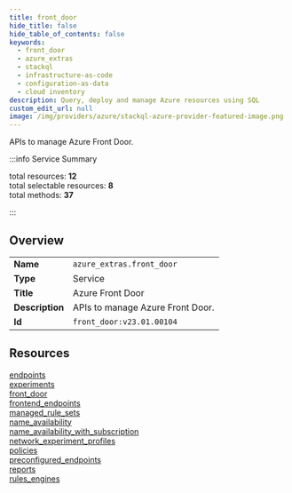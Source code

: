 ```yaml
---
title: front_door
hide_title: false
hide_table_of_contents: false
keywords:
  - front_door
  - azure_extras
  - stackql
  - infrastructure-as-code
  - configuration-as-data
  - cloud inventory
description: Query, deploy and manage Azure resources using SQL
custom_edit_url: null
image: /img/providers/azure/stackql-azure-provider-featured-image.png
---
```

APIs to manage Azure Front Door.  
    
:::info Service Summary

<div class="row">
<div class="providerDocColumn">
<span>total resources:&nbsp;<b>12</b></span><br />
<span>total selectable resources:&nbsp;<b>8</b></span><br />
<span>total methods:&nbsp;<b>37</b></span><br />
</div>
</div>

:::

## Overview
<table><tbody>
<tr><td><b>Name</b></td><td><code>azure_extras.front_door</code></td></tr>
<tr><td><b>Type</b></td><td>Service</td></tr>
<tr><td><b>Title</b></td><td>Azure Front Door</td></tr>
<tr><td><b>Description</b></td><td>APIs to manage Azure Front Door.</td></tr>
<tr><td><b>Id</b></td><td><code>front_door:v23.01.00104</code></td></tr>
</tbody></table>

## Resources
<div class="row">
<div class="providerDocColumn">
<a href="/providers/azure_extras/front_door/endpoints/">endpoints</a><br />
<a href="/providers/azure_extras/front_door/experiments/">experiments</a><br />
<a href="/providers/azure_extras/front_door/front_door/">front_door</a><br />
<a href="/providers/azure_extras/front_door/frontend_endpoints/">frontend_endpoints</a><br />
<a href="/providers/azure_extras/front_door/managed_rule_sets/">managed_rule_sets</a><br />
<a href="/providers/azure_extras/front_door/name_availability/">name_availability</a><br />
</div>
<div class="providerDocColumn">
<a href="/providers/azure_extras/front_door/name_availability_with_subscription/">name_availability_with_subscription</a><br />
<a href="/providers/azure_extras/front_door/network_experiment_profiles/">network_experiment_profiles</a><br />
<a href="/providers/azure_extras/front_door/policies/">policies</a><br />
<a href="/providers/azure_extras/front_door/preconfigured_endpoints/">preconfigured_endpoints</a><br />
<a href="/providers/azure_extras/front_door/reports/">reports</a><br />
<a href="/providers/azure_extras/front_door/rules_engines/">rules_engines</a><br />
</div>
</div>
